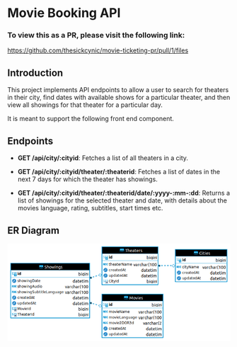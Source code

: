 
# Movie Booking API

### To view this as a PR, please visit the following link:

https://github.com/thesickcynic/movie-ticketing-pr/pull/1/files

## Introduction
This project implements API endpoints to allow a user to search for theaters in their city, find dates with available shows for a particular theater, and then view all showings for that theater for a particular day.

It is meant to support the following front end component.


## Endpoints
-   **GET /api/city/:cityid**: Fetches a list of all theaters in a city.
    
-   **GET /api/city/:cityid/theater/:theaterid**: Fetches a list of dates in the next 7 days for which the theater has showings.
    
-   **GET /api/city/:cityid/theater/:theaterid/date/:yyyy-:mm-:dd**: Returns a list of showings for the selected theater and date, with details about the movies language, rating, subtitles, start times etc.

## ER Diagram
![ERDiagram](ERDiagram.png)
